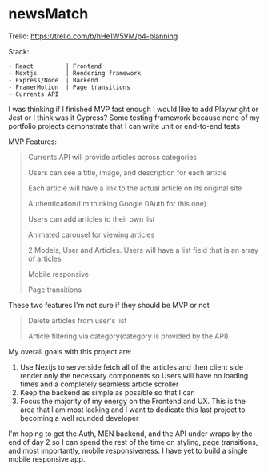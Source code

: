 # newsMatch

Trello:
https://trello.com/b/hHe1W5VM/p4-planning


Stack:
```
- React         | Frontend
- Nextjs        | Rendering framework
- Express/Node  | Backend
- FramerMotion  | Page transitions
- Currents API
```



I was thinking if I finished MVP fast enough I would like to add Playwright or Jest or I think was it Cypress?
Some testing framework because none of my portfolio projects demonstrate that I can write unit or end-to-end tests




MVP Features:
> Currents API will provide articles across categories
> 
> Users can see a title, image, and description for each article
> 
> Each article will have a link to the actual article on its original site
> 
>Authentication(I'm thinking Google 0Auth for this one)
>
>Users can add articles to their own list
>
>Animated carousel for viewing articles
>
>2 Models, User and Articles. Users will have a list field that is an array of articles
>
>Mobile responsive
>
>Page transitions


These two features I'm not sure if they should be MVP or not
>Delete articles from user's list
>
>Article filtering via category(category is provided by the API)
>



My overall goals with this project are: 
1. Use Nextjs to serverside fetch all of the articles and then client side render only the necessary components so Users will have no loading times and a completely seamless article scroller
2. Keep the backend as simple as possible so that I can
3. Focus the majority of my energy on the Frontend and UX. This is the area that I am most lacking and I want to dedicate this last project to becoming a well rounded developer

I'm hoping to get the Auth, MEN backend, and the API under wraps by the end of day 2 so I can spend the rest of the time on styling, page transitions, and most importantly, mobile responsiveness. I have yet to build a single mobile responsive app.
